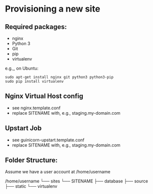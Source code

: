 ﻿Provisioning a new site
=======================

## Required packages:

* nginx
* Python 3
* Git
* pip
* virtualenv

e.g.,, on Ubuntu:

    sudo apt-get install nginx git python3 python3-pip
    sudo pip install virtualenv

## Nginx Virtual Host config

* see nginx.template.conf
* replace SITENAME with, e.g., staging.my-domain.com

## Upstart Job

* see guinicorn-upstart.template.conf
* replace SITENAME with, e.g., staging.my-domain.com

## Folder Structure:
Assume we have a user account at /home/username

/home/username
└── sites
    └── SITENAME
         ├── database
         ├── source
         ├── static
         └── virtualenv
